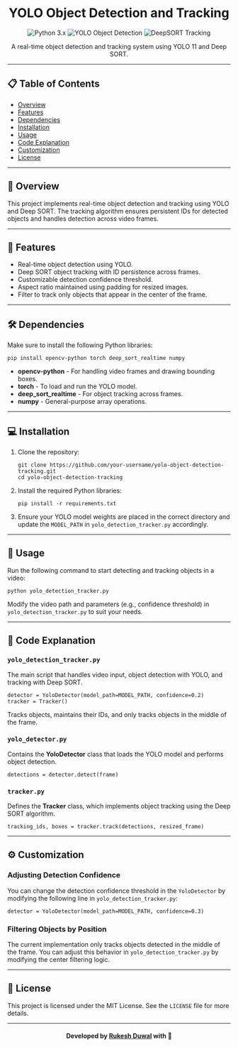 <h1 align="center">YOLO Object Detection and Tracking</h1>
<p align="center">
  <img src="https://img.shields.io/badge/python-3.x-blue.svg" alt="Python 3.x">
  <img src="https://img.shields.io/badge/YOLO-Object%20Detection-green.svg" alt="YOLO Object Detection">
  <img src="https://img.shields.io/badge/DeepSORT-Tracking-orange.svg" alt="DeepSORT Tracking">
</p>

<p align="center">  
    A real-time object detection and tracking system using YOLO 11 and Deep SORT.
</p>

---

<h2>📋 Table of Contents</h2>
<ul>
  <li><a href="#overview">Overview</a></li>
  <li><a href="#features">Features</a></li>
  <li><a href="#dependencies">Dependencies</a></li>
  <li><a href="#installation">Installation</a></li>
  <li><a href="#usage">Usage</a></li>
  <li><a href="#code-explanation">Code Explanation</a></li>
  <li><a href="#customization">Customization</a></li>
  <li><a href="#license">License</a></li>
</ul>

---

<h2 id="overview">📖 Overview</h2>
<p>
  This project implements real-time object detection and tracking using YOLO and Deep SORT. The tracking algorithm ensures persistent IDs for detected objects and handles detection across video frames.
</p>

---

<h2 id="features">🌟 Features</h2>

<ul>
  <li>Real-time object detection using YOLO.</li>
  <li>Deep SORT object tracking with ID persistence across frames.</li>
  <li>Customizable detection confidence threshold.</li>
  <li>Aspect ratio maintained using padding for resized images.</li>
  <li>Filter to track only objects that appear in the center of the frame.</li>
</ul>

---

<h2 id="dependencies">🛠️ Dependencies</h2>
<p>Make sure to install the following Python libraries:</p>

<pre><code>pip install opencv-python torch deep_sort_realtime numpy</code></pre>

<ul>
  <li><b>opencv-python</b> - For handling video frames and drawing bounding boxes.</li>
  <li><b>torch</b> - To load and run the YOLO model.</li>
  <li><b>deep_sort_realtime</b> - For object tracking across frames.</li>
  <li><b>numpy</b> - General-purpose array operations.</li>
</ul>

---

<h2 id="installation">💻 Installation</h2>

<ol>
  <li>Clone the repository:</li>

<pre><code>git clone https://github.com/your-username/yolo-object-detection-tracking.git
cd yolo-object-detection-tracking
</code></pre>

  <li>Install the required Python libraries:</li>

<pre><code>pip install -r requirements.txt</code></pre>

  <li>Ensure your YOLO model weights are placed in the correct directory and update the <code>MODEL_PATH</code> in <code>yolo_detection_tracker.py</code> accordingly.</li>
</ol>

---

<h2 id="usage">🚀 Usage</h2>
<p>Run the following command to start detecting and tracking objects in a video:</p>

<pre><code>python yolo_detection_tracker.py</code></pre>

<p>Modify the video path and parameters (e.g., confidence threshold) in <code>yolo_detection_tracker.py</code> to suit your needs.</p>

---

<h2 id="code-explanation">📝 Code Explanation</h2>

<h3><code>yolo_detection_tracker.py</code></h3>
<p>The main script that handles video input, object detection with YOLO, and tracking with Deep SORT.</p>

<pre><code>detector = YoloDetector(model_path=MODEL_PATH, confidence=0.2)
tracker = Tracker()
</code></pre>

<p>Tracks objects, maintains their IDs, and only tracks objects in the middle of the frame.</p>

<h3><code>yolo_detector.py</code></h3>
<p>Contains the <b>YoloDetector</b> class that loads the YOLO model and performs object detection.</p>

<pre><code>detections = detector.detect(frame)
</code></pre>

<h3><code>tracker.py</code></h3>
<p>Defines the <b>Tracker</b> class, which implements object tracking using the Deep SORT algorithm.</p>

<pre><code>tracking_ids, boxes = tracker.track(detections, resized_frame)
</code></pre>

---

<h2 id="customization">⚙️ Customization</h2>

<h3>Adjusting Detection Confidence</h3>

<p>You can change the detection confidence threshold in the <code>YoloDetector</code> by modifying the following line in <code>yolo_detection_tracker.py</code>:</p>

<pre><code>detector = YoloDetector(model_path=MODEL_PATH, confidence=0.3)
</code></pre>

<h3>Filtering Objects by Position</h3>

<p>The current implementation only tracks objects detected in the middle of the frame. You can adjust this behavior in <code>yolo_detection_tracker.py</code> by modifying the center filtering logic.</p>

---

<h2 id="license">📜 License</h2>
<p>This project is licensed under the MIT License. See the <code>LICENSE</code> file for more details.</p>

---

<h4 align="center">Developed by <a href="https://github.com/iamrukeshduwal">Rukesh Duwal</a> with 💖</h4>
